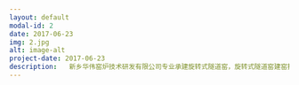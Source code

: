 ```yaml
---
layout: default
modal-id: 2
date: 2017-06-23
img: 2.jpg
alt: image-alt
project-date: 2017-06-23
description:   新乡华伟窑炉技术研发有限公司专业承建旋转式隧道窑，旋转式隧道窑建窑投资少，用工少，操作环境好，产品质量高、煤耗低、质量好，安全又环保，收效快，是对传统砖窑的重大技术革新，应用前景广阔。
---
```

